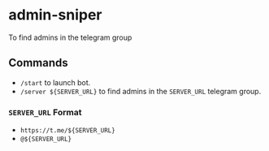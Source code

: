# admin-sniper
To find admins in the telegram group

## Commands

- `/start` to launch bot.
- `/server ${SERVER_URL}` to find admins in the `SERVER_URL` telegram group.
### `SERVER_URL` Format

- `https://t.me/${SERVER_URL}`
- `@${SERVER_URL}`
